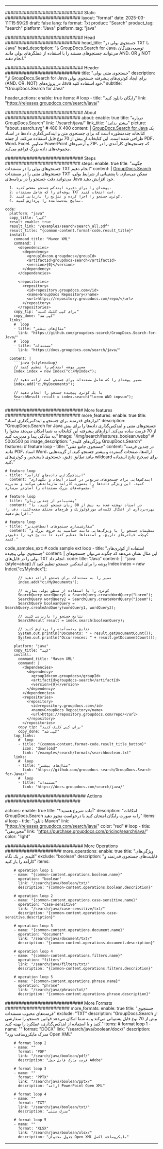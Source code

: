 
---
############################# Static ############################
layout: "format"
date:  2025-03-11T15:59:29
draft: false
lang: fa
format: Txt
product: "Search"
product_tag: "search"
platform: "Java"
platform_tag: "java"

############################# Head ############################
head_title: "جستجوی بولی در TXT با Java"
head_description: "با GroupDocs.Search for Java، توسعه‌دهندگان می‌توانند جستجوهای مستند را با استفاده از عملگرهای بولی مانند AND، OR و NOT انجام دهند."

############################# Header ############################
title: "جستجوی متنی بولی" 
description: "از GroupDocs.Search for Java برای ایجاد کوئری‌های پیشرفته جستجوی بولی (AND، OR، NOT) در پروژه‌های Java خود استفاده کنید."
subtitle: "GroupDocs.Search for Java" 

header_actions:
  enable: true
  items:
    #  loop
    - title: "رایگان دانلود کنید"
      link: "https://releases.groupdocs.com/search/java/"
      
############################# About ############################
about:
    enable: true
    title: "درباره GroupDocs.Search"
    link: "/search/java/"
    link_title: "بیشتر بدانید"
    picture: "about_search.svg" # 480 X 400
    content: |
       [GroupDocs.Search for Java](/search/java/) یک کتابخانه چندمنظوره است که برای جستجوی متن و ایندکس‌گذاری داده‌ها در اسناد طراحی شده است. این کتابخانه از بیش از 70 نوع فایل استفاده می‌کند، از جمله PDF، Word، Excel، تصاویر PowerPoint و آرشیوهای ZIP، که جستجوهای کارآمدی را در مجموعه‌های داده بزرگ فراهم می‌کند.

############################# Steps ############################
steps:
    enable: true
    title: "چگونه جستجوهای بولی را در مستندات TXT انجام دهیم"
    content: |
      [GroupDocs.Search](/search/java/) جستجوهای متنی را در مستندات TXT ممکن می‌سازد. با پشتیبانی از شرایط بولی، می‌توانید دقت جستجو را در برنامه‌های Java خود افزایش دهید.
      
      1. پوشه‌ای را برای ذخیره ایندکس جستجو مشخص کنید.
      2. پوشه‌ای را که شامل مستندات TXT است انتخاب کنید.
      3. کوئری جستجو را اجرا کرده و نتایج را بازیابی کنید.
      4. نتایج به‌دست‌آمده را پردازش کنید.
   
    code:
      platform: "java"
      copy_title: "کپی"
      result_enable: true
      result_link: "/examples/search/search_all.pdf"
      result_title: "{common-content.format-code.result_title}"
      install:
        command_title: "Maven XML"
        command: |
          <dependencies>
            <dependency>
              <groupId>com.groupdocs</groupId>
              <artifactId>groupdocs-search</artifactId>
              <version>{0}</version>
            </dependency>
          </dependencies>

          <repositories>
            <repository>
              <id>repository.groupdocs.com</id>
              <name>GroupDocs Repository</name>
              <url>https://repository.groupdocs.com/repo/</url>
            </repository>
          </repositories>
        copy_tip: "برای کپی کلیک کنید"
        copy_done: "کپی شد"
      links:
        #  loop
        - title: "مثال‌های بیشتر"
          link: "https://github.com/groupdocs-search/GroupDocs.Search-for-Java/"
        #  loop
        - title: "مستندات"
          link: "https://docs.groupdocs.com/search/java/"
          
      content: |
        ```java {style=abap}
        // مسیر پوشه ایندکس را تنظیم کنید
        Index index = new Index("c:/MyIndex");

        // مسیر پوشه‌ای را که شامل مستندات برای جستجو است ارائه دهید
        index.add("c:/MyDocuments");

        // با یک کوئری پیچیده جستجو را انجام دهید
        SearchResult result = index.search("lorem AND impsum");
        ```            

############################# More features ############################
more_features:
  enable: true
  title: "ابزارهای قدرتمند برای جستجو و ایندکس‌گذاری اسناد"
  description: "GroupDocs.Search for Java جستجوهای متنی و ایندکس‌گذاری داده‌ها را برای بیش از 70 فرمت ساده می‌کند. ابزارهای پیشرفته این کتابخانه به شما امکان می‌دهد محتوا را به سادگی پیدا و مدیریت کنید."
  image: "/img/search/features_boolean.webp" # 500x500 px
  image_description: "ویژگی‌های کلیدی GroupDocs.Search"
  features:
    # feature loop
    - title: "جستجوی جامع متنی"
      content: "در چندین فرمت مانند PDF، اسناد Word، ارائه‌ها، صفحات گسترده و بیشتر جستجو کنید. از گزینه‌هایی مانند تطابق دقیق، جستجوی نامشخص و کوئری‌های wildcard برای تصحیح نتایج استفاده کنید."

    # feature loop
    - title: "ایندکس‌گذاری داده‌های کارآمد"
      content: "ایندکس‌هایی برای جستجوهای سریع‌تر در اسناد ایجاد و نگهداری کنید. این ویژگی داده‌ها را به‌صورت کارآمد سازماندهی می‌کند و مدیریت مجموعه‌های بزرگ مستندات را آسان‌تر می‌سازد."

    # feature loop
    - title: "پشتیبانی از چندین زبان"
      content: "در اسناد نوشته شده به بیش از 80 زبان جستجو کنید. با بهره‌برداری از اشکال کلمه‌ای مورفولوژیک و طرح‌های مختلف صفحه‌کلید، دقت را افزایش دهید."

    # feature loop
    - title: "سفارشی‌سازی جستجوهای انعطاف‌پذیر"
      content: "تنظیمات جستجو را با ویژگی‌هایی مانند حساسیت به حروف بزرگ و کوچک، فیلترهای تاریخ، و استثناها تنظیم کنید تا نتایج خود را دقیق‌تر کنید."
      
  code_samples_ext:
    # code sample ext loop
    - title: "استفاده از کوئری‌های جستجوی بولی پیچیده"
      content: |
        این مثال نشان می‌دهد که چگونه می‌توان جستجوهای بولی را در فایل‌های TXT انجام داد.
      code:
        title: "Java"
        content: |
          ```java {style=abap}
          // پوشه را برای ایندکس جستجو تنظیم کنید
          Index index = new Index("c:/MyIndex");
              
          // مسیر را به مستندات برای جستجو ارائه دهید
          index.add("c:/MyDocuments");

          // کوئری را با استفاده از منطق بولی بسازید
          SearchQuery wordQuery1 = SearchQuery.createWordQuery("Lorem");
          SearchQuery wordQuery2 = SearchQuery.createWordQuery("ipsum");
          SearchQuery booleanQuery = SearchQuery.createAndQuery(wordQuery1, wordQuery2);

          // نتایج جستجو را بازیابی کنید
          SearchResult result = index.search(booleanQuery);
          
          // نتایج به‌دست‌آمده را پردازش کنید
          System.out.println("Documents: " + result.getDocumentCount());
          System.out.println("Occurrences: " + result.getDocumentCount());
          ```
        platform: "java"
        copy_title: "کپی"
        install:
          command_title: "Maven XML"
          command: |
            <dependencies>
              <dependency>
                <groupId>com.groupdocs</groupId>
                <artifactId>groupdocs-search</artifactId>
                <version>{0}</version>
              </dependency>
            </dependencies>
            <repositories>
              <repository>
                <id>repository.groupdocs.com</id>
                <name>GroupDocs Repository</name>
                <url>https://repository.groupdocs.com/repo/</url>
              </repository>
            </repositories>
          copy_tip: "برای کپی کلیک کنید"
          copy_done: "کپی شد"
        top_links:
          #  loop
          - title: "{common-content.format-code.result_title_bottom}"
            icon: "download"
            link: "/examples/search/formats/searchboolean.txt"
        links:
          #  loop
          - title: "مثال‌های بیشتر"
            link: "https://github.com/groupdocs-search/GroupDocs.Search-for-Java/"
          #  loop
          - title: "مستندات"
            link: "https://docs.groupdocs.com/search/java/"
            

            


############################## Actions ############################

actions:
  enable: true
  title: "آماده شروع هستید؟"
  description: "امکانات GroupDocs.Search را به صورت رایگان امتحان کنید یا درخواست مجوز دهید"
  items:
    #  loop
    - title: "دانلود Maven"
      link: "https://releases.groupdocs.com/search/java/"
      color: "red"
        #  loop
    - title: "مجوزدهی"
      link: "https://purchase.groupdocs.com/pricing/search/java/"
      color: "light"


############################# More Operations #####################
more_operations:
    enable: true
    title: "ویژگی‌های کلیدی در یک نگاه"
    exclude: "boolean"
    description: "قابلیت‌های جستجوی قدرتمند و کارآمد را باز کنید"
    items: 
          
        # operation loop 1
        - name: "{common-content.operations.boolean.name}"
          operation: "boolean"
          link: "/search/java/boolean/txt/"
          description: "{common-content.operations.boolean.description}"

        # operation loop 2
        - name: "{common-content.operations.case-sensitive.name}"
          operation: "case-sensitive"
          link: "/search/java/case-sensitive/txt/"
          description: "{common-content.operations.case-sensitive.description}"

        # operation loop 3
        - name: "{common-content.operations.document.name}"
          operation: "document"
          link: "/search/java/document/txt/"
          description: "{common-content.operations.document.description}"

        # operation loop 4
        - name: "{common-content.operations.filters.name}"
          operation: "filters"
          link: "/search/java/filters/txt/"
          description: "{common-content.operations.filters.description}"

        # operation loop 5
        - name: "{common-content.operations.phrase.name}"
          operation: "phrase"
          link: "/search/java/phrase/txt/"
          description: "{common-content.operations.phrase.description}"
          
        
          
############################# More Formats ########################
more_formats:
    enable: true
    title: "جستجوی فرمت‌های محبوب مستندات"
    exclude: "TXT"
    description: "GroupDocs.Search از بیش از 70 نوع فایل پشتیبانی می‌کند و به شما امکان می‌دهد قوانین جستجو را سفارشی کنید و با استفاده از ایندکس‌گذاری، عملکرد را بهینه کنید."
    items: 
        # format loop 1
        - name: ""
          format: "DOCX"
          link: "/search/java/boolean/docx/"
          description: "مدرک مایکروسافت ورد Open XML"
          
        # format loop 2
        - name: ""
          format: "PDF"
          link: "/search/java/boolean/pdf/"
          description: "فرمت مدرک قابل حمل Adobe"
          
        # format loop 3
        - name: ""
          format: "PPTX"
          link: "/search/java/boolean/pptx/"
          description: "ارائه PowerPoint Open XML"

        # format loop 4
        - name: ""
          format: "TXT"
          link: "/search/java/boolean/txt/"
          description: "مدرک متنی"
          
        # format loop 5
        - name: ""
          format: "XLSX"
          link: "/search/java/boolean/xlsx/"
          description: "جدول محتوای Open XML مایکروسافت اکسل"
  

---
